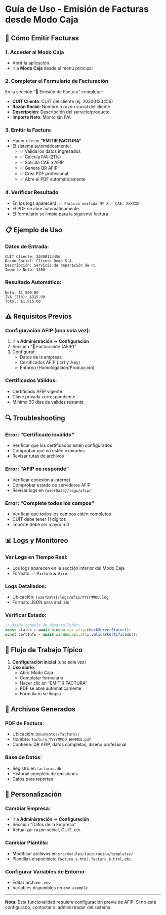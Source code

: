 # Guía de Uso - Emisión de Facturas desde Modo Caja

## 🚀 Cómo Emitir Facturas

### 1. **Acceder al Modo Caja**
- Abrir la aplicación
- Ir a **Modo Caja** desde el menú principal

### 2. **Completar el Formulario de Facturación**
En la sección "📄 Emisión de Factura" completar:

- **CUIT Cliente**: CUIT del cliente (ej: 20300123456)
- **Razón Social**: Nombre o razón social del cliente
- **Descripción**: Descripción del servicio/producto
- **Importe Neto**: Monto sin IVA

### 3. **Emitir la Factura**
- Hacer clic en **"EMITIR FACTURA"**
- El sistema automáticamente:
  - ✅ Valida los datos ingresados
  - ✅ Calcula IVA (21%)
  - ✅ Solicita CAE a AFIP
  - ✅ Genera QR AFIP
  - ✅ Crea PDF profesional
  - ✅ Abre el PDF automáticamente

### 4. **Verificar Resultado**
- En los logs aparecerá: `✅ Factura emitida Nº X - CAE: XXXXXX`
- El PDF se abre automáticamente
- El formulario se limpia para la siguiente factura

## 📋 Ejemplo de Uso

### Datos de Entrada:
```
CUIT Cliente: 20300123456
Razón Social: Cliente Demo S.A.
Descripción: Servicio de reparación de PC
Importe Neto: 1500
```

### Resultado Automático:
```
Neto: $1,500.00
IVA (21%): $315.00
Total: $1,815.00
```

## ⚠️ Requisitos Previos

### Configuración AFIP (una sola vez):
1. Ir a **Administración** → **Configuración**
2. Sección "📄 Facturación (AFIP)"
3. Configurar:
   - Datos de la empresa
   - Certificados AFIP (.crt y .key)
   - Entorno (Homologación/Producción)

### Certificados Válidos:
- Certificado AFIP vigente
- Clave privada correspondiente
- Mínimo 30 días de validez restante

## 🔍 Troubleshooting

### Error: "Certificado inválido"
- Verificar que los certificados estén configurados
- Comprobar que no estén expirados
- Revisar rutas de archivos

### Error: "AFIP no responde"
- Verificar conexión a internet
- Comprobar estado de servidores AFIP
- Revisar logs en `{userData}/logs/afip/`

### Error: "Complete todos los campos"
- Verificar que todos los campos estén completos
- CUIT debe tener 11 dígitos
- Importe debe ser mayor a 0

## 📊 Logs y Monitoreo

### Ver Logs en Tiempo Real:
- Los logs aparecen en la sección inferior del Modo Caja
- Formato: `✅ Éxito` o `❌ Error`

### Logs Detallados:
- Ubicación: `{userData}/logs/afip/YYYYMMDD.log`
- Formato JSON para análisis

### Verificar Estado:
```javascript
// Desde consola de desarrollador:
const status = await window.api.afip.checkServerStatus();
const certInfo = await window.api.afip.validarCertificado();
```

## 🎯 Flujo de Trabajo Típico

1. **Configuración inicial** (una sola vez)
2. **Uso diario**:
   - Abrir Modo Caja
   - Completar formulario
   - Hacer clic en "EMITIR FACTURA"
   - PDF se abre automáticamente
   - Formulario se limpia

## 📁 Archivos Generados

### PDF de Factura:
- Ubicación: `Documentos/facturas/`
- Nombre: `factura_YYYYMMDD_HHMMSS.pdf`
- Contiene: QR AFIP, datos completos, diseño profesional

### Base de Datos:
- Registro en `facturas.db`
- Historial completo de emisiones
- Datos para reportes

## 🔧 Personalización

### Cambiar Empresa:
- Ir a **Administración** → **Configuración**
- Sección "Datos de la Empresa"
- Actualizar razón social, CUIT, etc.

### Cambiar Plantilla:
- Modificar archivos en `src/modules/facturacion/templates/`
- Plantillas disponibles: `factura_a.html`, `factura_b.html`, etc.

### Configurar Variables de Entorno:
- Editar archivo `.env`
- Variables disponibles en `env.example`

---

**Nota**: Esta funcionalidad requiere configuración previa de AFIP. Si no está configurado, contactar al administrador del sistema.
